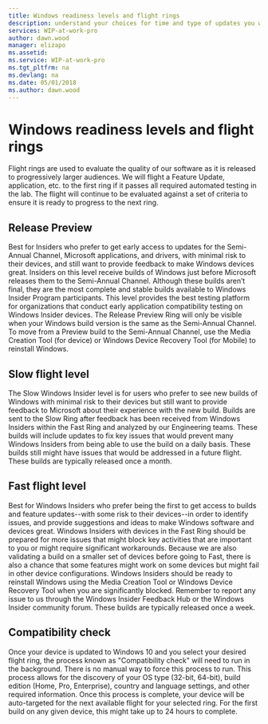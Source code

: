 ```yaml
---
title: Windows readiness levels and flight rings
description: understand your choices for time and type of updates you want to receive
services: WIP-at-work-pro
author: dawn.wood
manager: elizapo
ms.assetid: 
ms.service: WIP-at-work-pro
ms.tgt_pltfrm: na
ms.devlang: na
ms.date: 05/01/2018
ms.author: dawn.wood
---
```


# Windows readiness levels and flight rings
Flight rings are used to evaluate the quality of our software as it is released to progressively larger audiences. We will flight a Feature Update, application, etc. to the first ring if it passes all required automated testing in the lab. The flight will continue to be evaluated against a set of criteria to ensure it is ready to progress to the next ring.

## Release Preview
Best for Insiders who prefer to get early access to updates for the Semi-Annual Channel, Microsoft applications, and drivers, with minimal risk to their devices, and still want to provide feedback to make Windows devices great.
Insiders on this level receive builds of Windows just before Microsoft releases them to the Semi-Annual Channel. Although these builds aren’t final, they are the most complete and stable builds available to Windows Insider Program participants. This level provides the best testing platform for organizations that conduct early application compatibility testing on Windows Insider devices.
The Release Preview Ring will only be visible when your Windows build version is the same as the Semi-Annual Channel.
To move from a Preview build to the Semi-Annual Channel, use the Media Creation Tool (for device) or Windows Device Recovery Tool (for Mobile) to reinstall Windows. 

## Slow flight level
The Slow Windows Insider level is for users who prefer to see new builds of Windows with minimal risk to their devices but still want to provide feedback to Microsoft about their experience with the new build.
Builds are sent to the Slow Ring after feedback has been received from Windows Insiders within the Fast Ring and analyzed by our Engineering teams. 
These builds will include updates to fix key issues that would prevent many Windows Insiders from being able to use the build on a daily basis. 
These builds still might have issues that would be addressed in a future flight.
These builds are typically released once a month.

## Fast flight level

Best for Windows Insiders who prefer being the first to get access to builds and feature updates--with some risk to their devices--in order to identify issues, and provide suggestions and ideas to make Windows software and devices great.
Windows Insiders with devices in the Fast Ring should be prepared for more issues that might block key activities that are important to you or might require significant workarounds. 
Because we are also validating a build on a smaller set of devices before going to Fast, there is also a chance that some features might work on some devices but might fail in other device configurations. 
Windows Insiders should be ready to reinstall Windows using the Media Creation Tool or Windows Device Recovery Tool when you are significantly blocked.
Remember to report any issue to us through the Windows Insider Feedback Hub or the Windows Insider community forum.
These builds are typically released once a week.

## Compatibility check
Once your device is updated to Windows 10 and you select your desired flight ring, the process known as "Compatibility check" will need to run in the background. There is no manual way to force this process to run. This process allows for the discovery of your OS type (32-bit, 64-bit), build edition (Home, Pro, Enterprise), country and language settings, and other required information. Once this process is complete, your device will be auto-targeted for the next available flight for your selected ring. For the first build on any given device, this might take up to 24 hours to complete.